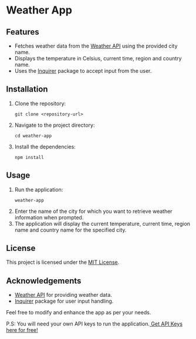 <!DOCTYPE html>
<html>
<head>
  <meta charset="UTF-8">
<!--   <title>Weather App</title> -->
</head>
<body>
  <h1>Weather App</h1>

  <h2>Features</h2>
  <ul>
    <li>Fetches weather data from the <a href="http://api.weatherapi.com/v1">Weather API</a> using the provided city name.</li>
    <li>Displays the temperature in Celsius, current time, region and country name.</li>
    <li>Uses the <a href="https://www.npmjs.com/package/inquirer">Inquirer</a> package to accept input from the user.</li>
  </ul>

  <h2>Installation</h2>
  <ol>
    <li>Clone the repository:</li>
    <pre><code>git clone &lt;repository-url&gt;</code></pre>
    <li>Navigate to the project directory:</li>
    <pre><code>cd weather-app</code></pre>
    <li>Install the dependencies:</li>
    <pre><code>npm install</code></pre>
  </ol>

  <h2>Usage</h2>
  <ol>
    <li>Run the application:</li>
    <pre><code>weather-app</code></pre>
    <li>Enter the name of the city for which you want to retrieve weather information when prompted.</li>
    <li>The application will display the current temperature, current time, region name and country name for the specified city.</li>
  </ol>

  <h2>License</h2>
  <p>This project is licensed under the <a href="LICENSE">MIT License</a>.</p>

  <h2>Acknowledgements</h2>
  <ul>
    <li><a href="http://api.weatherapi.com/v1">Weather API</a> for providing weather data.</li>
    <li><a href="https://www.npmjs.com/package/inquirer">Inquirer</a> package for user input handling.</li>
  </ul>

  <p>Feel free to modify and enhance the app as per your needs.</p>
  <p> P.S: You will need your own API keys to run the application.<a href="http://api.weatherapi.com/v1"> Get API Keys here for free!</a> </p>

 
</body>
</html>
